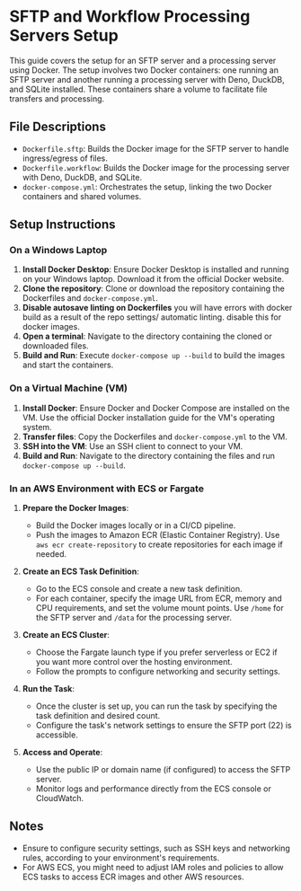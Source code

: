 # SFTP and Workflow Processing Servers Setup

This guide covers the setup for an SFTP server and a processing server using
Docker. The setup involves two Docker containers: one running an SFTP server and
another running a processing server with Deno, DuckDB, and SQLite installed.
These containers share a volume to facilitate file transfers and processing.

## File Descriptions

- `Dockerfile.sftp`: Builds the Docker image for the SFTP server to handle
  ingress/egress of files.
- `Dockerfile.workflow`: Builds the Docker image for the processing server with
  Deno, DuckDB, and SQLite.
- `docker-compose.yml`: Orchestrates the setup, linking the two Docker
  containers and shared volumes.

## Setup Instructions

### On a Windows Laptop

1. **Install Docker Desktop**: Ensure Docker Desktop is installed and running on
   your Windows laptop. Download it from the official Docker website.
2. **Clone the repository**: Clone or download the repository containing the
   Dockerfiles and `docker-compose.yml`.
3. **Disable autosave linting on Dockerfiles** you will have errors with docker build
   as a result of the repo settings/ automatic linting. disable this for docker images.
4. **Open a terminal**: Navigate to the directory containing the cloned or
   downloaded files.
5. **Build and Run**: Execute `docker-compose up --build` to build the images and start the containers.

### On a Virtual Machine (VM)

1. **Install Docker**: Ensure Docker and Docker Compose are installed on the VM.
   Use the official Docker installation guide for the VM's operating system.
2. **Transfer files**: Copy the Dockerfiles and `docker-compose.yml` to the VM.
3. **SSH into the VM**: Use an SSH client to connect to your VM.
4. **Build and Run**: Navigate to the directory containing the files and run
   `docker-compose up --build`.

### In an AWS Environment with ECS or Fargate

1. **Prepare the Docker Images**:

   - Build the Docker images locally or in a CI/CD pipeline.
   - Push the images to Amazon ECR (Elastic Container Registry). Use
     `aws ecr create-repository` to create repositories for each image if
     needed.

2. **Create an ECS Task Definition**:

   - Go to the ECS console and create a new task definition.
   - For each container, specify the image URL from ECR, memory and CPU
     requirements, and set the volume mount points. Use `/home` for the SFTP
     server and `/data` for the processing server.

3. **Create an ECS Cluster**:

   - Choose the Fargate launch type if you prefer serverless or EC2 if you want
     more control over the hosting environment.
   - Follow the prompts to configure networking and security settings.

4. **Run the Task**:

   - Once the cluster is set up, you can run the task by specifying the task
     definition and desired count.
   - Configure the task's network settings to ensure the SFTP port (22) is
     accessible.

5. **Access and Operate**:
   - Use the public IP or domain name (if configured) to access the SFTP server.
   - Monitor logs and performance directly from the ECS console or CloudWatch.

## Notes

- Ensure to configure security settings, such as SSH keys and networking rules,
  according to your environment's requirements.
- For AWS ECS, you might need to adjust IAM roles and policies to allow ECS
  tasks to access ECR images and other AWS resources.
